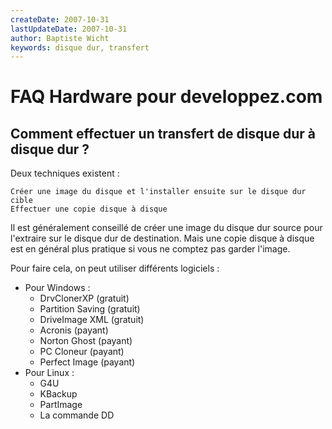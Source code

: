 ```yaml
---
createDate: 2007-10-31
lastUpdateDate: 2007-10-31
author: Baptiste Wicht
keywords: disque dur, transfert
---
```


# FAQ Hardware pour developpez.com

## Comment effectuer un transfert de disque dur à disque dur ?

Deux techniques existent :

    Créer une image du disque et l'installer ensuite sur le disque dur cible
    Effectuer une copie disque à disque

Il est généralement conseillé de créer une image du disque dur source pour l'extraire sur le disque dur de destination. Mais une copie disque à disque est en général plus pratique si vous ne comptez pas garder l'image.

Pour faire cela, on peut utiliser différents logiciels :

- Pour Windows :
    - DrvClonerXP (gratuit)
    - Partition Saving (gratuit)
    - DriveImage XML (gratuit)
    - Acronis (payant)
    - Norton Ghost (payant)
    - PC Cloneur (payant)
    - Perfect Image (payant)
- Pour Linux :
    - G4U
    - KBackup
    - PartImage
    - La commande DD
